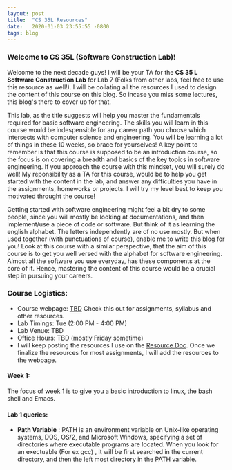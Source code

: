 ```yaml
---
layout: post
title:  "CS 35L Resources"
date:   2020-01-03 23:55:55 -0800
tags: blog
---
```


### Welcome to CS 35L (Software Construction Lab)! 

Welcome to the next decade guys! I will be your TA for the **CS 35 L Software Construction Lab** for Lab 7 (Folks from other labs, feel free to use this resource as well!). I will be collating all the resources I used to design the content of this course on this blog. So incase you miss some lectures, this blog's there to cover up for that. 

This lab, as the title suggests will help you master the fundamentals required for basic software engineering. The skills you will learn in this course would be indespensible for any career path you choose which intersects with computer science and engineering. You will be learning a lot of things in these 10 weeks, so brace for yourselves! A key point to remember is that this course is supposed to be an introduction course, so the focus is on covering a breadth and basics of the key topics in software engineering. If you approach the course with this mindset, you will surely do well! My reponsibility as a TA for this course, would be to help you get started with the content in the lab, and answer any difficulties you have in the assignments, homeworks or projects. I will try my level best to keep you motivated throught the course! 

Getting started with software engineering might feel a bit dry to some people, since you will mostly be looking at documentations, and then implement/use a piece of code or software. But think of it as learning the english alphabet. The letters independently are of no use mostly. But when used together (with punctuations of course), enable me to write this blog for you! Look at this course with a similar perspective, that the aim of this course is to get you well versed with the alphabet for software engineering. Almost all the software you use everyday, has these components at the core of it. Hence, mastering the content of this course would be a crucial step in pursuing your careers. 

### Course Logistics: 

* Course webpage: [TBD](https://web.cs.ucla.edu/classes/fall19/cs35L/) Check this out for assignments, syllabus and other resources.
* Lab Timings: Tue (2:00 PM - 4:00 PM)
* Lab Venue: TBD
* Office Hours: TBD (mostly Friday sometime)
* I will keep posting the resources I use on the [Resource Doc](https://docs.google.com/document/d/17EL1mngL9oJqdsLlAkdAKxvNWQrm4TWvjQ_PIAlftPY/edit). Once we finalize the resources for most assignments, I will add the resources to the webpage. 


#### **Week 1**:

The focus of week 1 is to give you a basic introduction to linux, the bash shell and Emacs. 

#### Lab 1 queries:
* **Path Variable** : PATH is an environment variable on Unix-like operating systems, DOS, OS/2, and Microsoft Windows, specifying a set of directories where executable programs are located. When you look for an exectuable (For ex gcc) , it will be first searched in the current directory, and then the left most directory in the PATH variable. 







